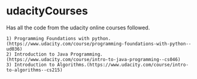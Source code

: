 # udacityCourses

Has all the code from the udacity online courses followed.

	1) Programming Foundations with python.(https://www.udacity.com/course/programming-foundations-with-python--ud036)
	2) Introduction to Java Programming.(https://www.udacity.com/course/intro-to-java-programming--cs046)
	3) Introduction to Algorithms.(https://www.udacity.com/course/intro-to-algorithms--cs215)
	
